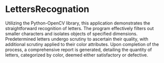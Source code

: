 # LettersRecognation

Utilizing the Python-OpenCV library, this application demonstrates the straightforward recognition of letters. The program effectively filters out smaller characters and isolates objects of specified dimensions. Predetermined letters undergo scrutiny to ascertain their quality, with additional scrutiny applied to their color attributes. Upon completion of the process, a comprehensive report is generated, detailing the quantity of letters, categorized by color, deemed either satisfactory or defective. 
